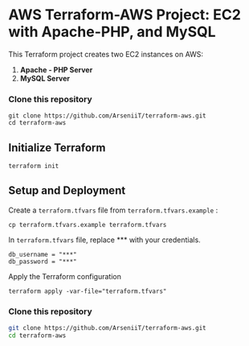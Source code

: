 # AWS Terraform-AWS Project: EC2 with Apache-PHP, and MySQL

This Terraform project creates two EC2 instances on AWS:
1. **Apache - PHP Server**
2. **MySQL Server**

### Clone this repository
```
git clone https://github.com/ArseniiT/terraform-aws.git
cd terraform-aws
```


## Initialize Terraform
```
terraform init
```

## Setup and Deployment
Create a `terraform.tfvars` file from `terraform.tfvars.example` :
```
cp terraform.tfvars.example terraform.tfvars
```

In `terraform.tfvars` file, replace *** with your credentials.
```
db_username = "***"
db_password = "***"
```

Apply the Terraform configuration
```
terraform apply -var-file="terraform.tfvars"
```



### Clone this repository
```bash
git clone https://github.com/ArseniiT/terraform-aws.git
cd terraform-aws
